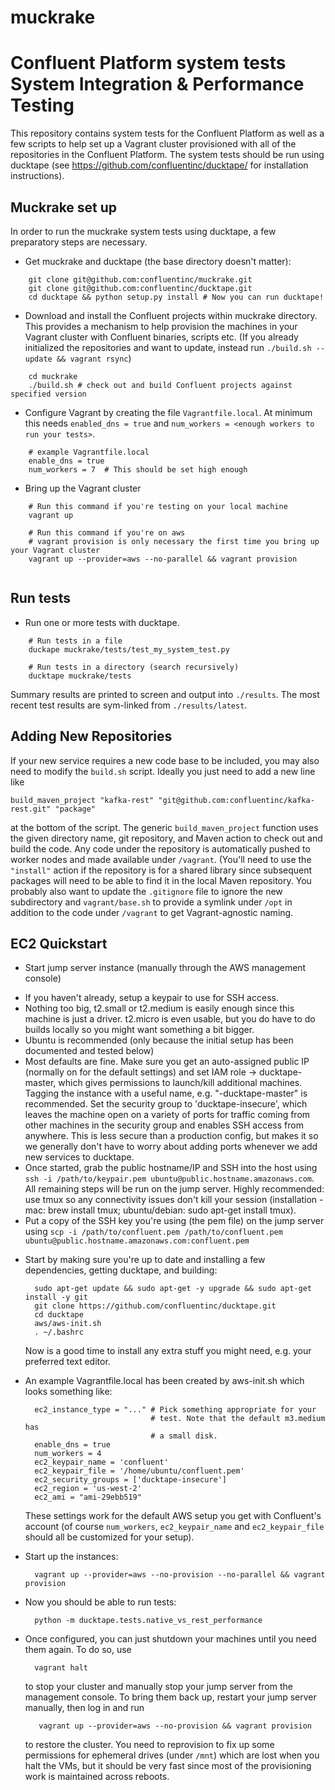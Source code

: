 # muckrake
Confluent Platform system tests
System Integration & Performance Testing
========================================

This repository contains system tests for the Confluent Platform as well as a few scripts to help
set up a Vagrant cluster provisioned with all of the repositories in the Confluent
Platform. The system tests should be run using ducktape (see https://github.com/confluentinc/ducktape/
for installation instructions).


Muckrake set up
---------------
In order to run the muckrake system tests using ducktape, a few preparatory steps are necessary.

* Get muckrake and ducktape (the base directory doesn't matter):
``` 
    git clone git@github.com:confluentinc/muckrake.git
    git clone git@github.com:confluentinc/ducktape.git
    cd ducktape && python setup.py install # Now you can run ducktape!
```


* Download and install the Confluent projects within muckrake directory. This provides a mechanism to help provision the machines in your Vagrant cluster with Confluent binaries, scripts etc. (If you already initialized the repositories and want to update, instead run `./build.sh --update && vagrant rsync`)
``` 
    cd muckrake
    ./build.sh # check out and build Confluent projects against specified version
```
   
* Configure Vagrant by creating the file `Vagrantfile.local`. At minimum this needs `enabled_dns = true` and `num_workers = <enough workers to run your tests>`.
```
    # example Vagrantfile.local
    enable_dns = true
    num_workers = 7  # This should be set high enough
```    

* Bring up the Vagrant cluster
```
    # Run this command if you're testing on your local machine
    vagrant up 
    
    # Run this command if you're on aws
    # vagrant provision is only necessary the first time you bring up your Vagrant cluster
    vagrant up --provider=aws --no-parallel && vagrant provision
    
```

Run tests
---------
* Run one or more tests with ducktape. 
```    
    # Run tests in a file
    duckape muckrake/tests/test_my_system_test.py
    
    # Run tests in a directory (search recursively)
    ducktape muckrake/tests
```
Summary results are printed to screen and output into `./results`. The most recent test results are sym-linked from `./results/latest`.


Adding New Repositories
-----------------------

If your new service requires a new code base to be included, you may also need
to modify the `build.sh` script. Ideally you just need to add a new line like

    build_maven_project "kafka-rest" "git@github.com:confluentinc/kafka-rest.git" "package"

at the bottom of the script. The generic `build_maven_project` function uses the
given directory name, git repository, and Maven action to check out and build
the code. Any code under the repository is automatically pushed to worker nodes
and made available under `/vagrant`. (You'll need to use the `"install"` action
if the repository is for a shared library since subsequent packages will need to
be able to find it in the local Maven repository. You probably also want to
update the `.gitignore` file to ignore the new subdirectory and
`vagrant/base.sh` to provide a symlink under `/opt` in addition to the code
under `/vagrant` to get Vagrant-agnostic naming.

EC2 Quickstart
--------------

* Start jump server instance (manually through the AWS management console)
 - If you haven't already, setup a keypair to use for SSH access.
 - Nothing too big, t2.small or t2.medium is easily enough since this machine is
   just a driver. t2.micro is even usable, but you do have to do builds locally
   so you might want something a bit bigger.
 - Ubuntu is recommended (only because the initial setup has been documented and
   tested below)
 - Most defaults are fine. Make sure you get an auto-assigned public IP
   (normally on for the default settings) and set IAM role ->
   ducktape-master, which gives permissions to launch/kill additional
   machines. Tagging the instance with a useful name,
   e.g. "<you>-ducktape-master" is recommended. Set the security group to
   'ducktape-insecure', which leaves the machine open on a variety of ports for
   traffic coming from other machines in the security group and enables SSH
   access from anywhere. This is less secure than a production config, but makes
   it so we generally don't have to worry about adding ports whenever we add new
   services to ducktape.
 - Once started, grab the public hostname/IP and SSH into the host using
   `ssh -i /path/to/keypair.pem ubuntu@public.hostname.amazonaws.com`. All
   remaining steps will be run on the jump server. Highly recommended: use tmux 
   so any connectivity issues don't kill your session
   (installation - mac: brew install tmux; ubuntu/debian: sudo apt-get install tmux). 
 - Put a copy of the SSH key you're using (the pem file) on the jump server using 
   `scp -i /path/to/confluent.pem /path/to/confluent.pem ubuntu@public.hostname.amazonaws.com:confluent.pem`

* Start by making sure you're up to date and installing a few dependencies,
  getting ducktape, and building:

        sudo apt-get update && sudo apt-get -y upgrade && sudo apt-get install -y git
        git clone https://github.com/confluentinc/ducktape.git
        cd ducktape
        aws/aws-init.sh
        . ~/.bashrc

  Now is a good time to install any extra stuff you might need, e.g. your
  preferred text editor.

* An example Vagrantfile.local has been created by aws-init.sh which looks something like:

        ec2_instance_type = "..." # Pick something appropriate for your
                                  # test. Note that the default m3.medium has
                                  # a small disk.
        enable_dns = true
        num_workers = 4
        ec2_keypair_name = 'confluent'
        ec2_keypair_file = '/home/ubuntu/confluent.pem'
        ec2_security_groups = ['ducktape-insecure']
        ec2_region = 'us-west-2'
        ec2_ami = "ami-29ebb519"

  These settings work for the default AWS setup you get with Confluent's
  account (of course `num_workers`, `ec2_keypair_name` and `ec2_keypair_file`
  should all be customized for your setup).

* Start up the instances:

        vagrant up --provider=aws --no-provision --no-parallel && vagrant provision

* Now you should be able to run tests:

        python -m ducktape.tests.native_vs_rest_performance

* Once configured, you can just shutdown your machines until you need them
  again. To do so, use

        vagrant halt

  to stop your cluster and manually stop your jump server from the management
  console. To bring them back up, restart your jump server manually, then log in
  and run

         vagrant up --provider=aws --no-provision && vagrant provision

  to restore the cluster. You need to reprovision to fix up some permissions for
  ephemeral drives (under `/mnt`) which are lost when you halt the VMs, but it
  should be very fast since most of the provisioning work is maintained across
  reboots.
